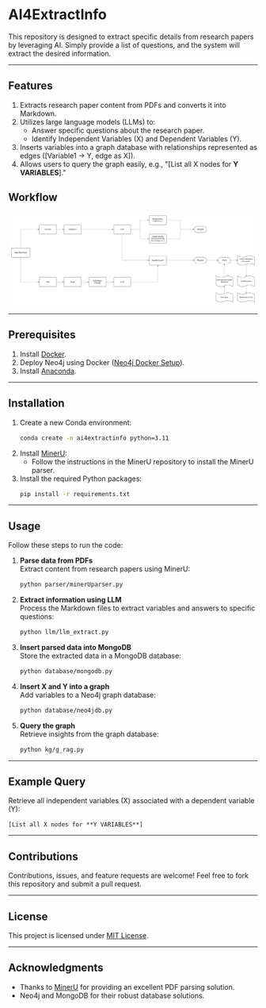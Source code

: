 
# AI4ExtractInfo

This repository is designed to extract specific details from research papers by leveraging AI. Simply provide a list of questions, and the system will extract the desired information.

---

## Features
1. Extracts research paper content from PDFs and converts it into Markdown.
2. Utilizes large language models (LLMs) to:
   - Answer specific questions about the research paper.
   - Identify Independent Variables (X) and Dependent Variables (Y).
3. Inserts variables into a graph database with relationships represented as edges ([Variable1 -> Y, edge as X]).
4. Allows users to query the graph easily, e.g., "[List all X nodes for **Y VARIABLES**]."

## Workflow
![](_static/image/KG_RP.jpeg)

---

## Prerequisites
1. Install [Docker](https://docs.docker.com/engine/install/).
2. Deploy Neo4j using Docker ([Neo4j Docker Setup](https://neo4j.com/docs/operations-manual/current/docker/introduction/)).
3. Install [Anaconda](https://www.anaconda.com/products/distribution).

---

## Installation
1. Create a new Conda environment:
   ```bash
   conda create -n ai4extractinfo python=3.11
   ```
2. Install [MinerU](https://github.com/opendatalab/MinerU):
   - Follow the instructions in the MinerU repository to install the MinerU parser.
3. Install the required Python packages:
   ```bash
   pip install -r requirements.txt
   ```

---

## Usage
Follow these steps to run the code:

1. **Parse data from PDFs**  
   Extract content from research papers using MinerU:
   ```bash
   python parser/minerUparser.py
   ```

2. **Extract information using LLM**  
   Process the Markdown files to extract variables and answers to specific questions:
   ```bash
   python llm/llm_extract.py
   ```

3. **Insert parsed data into MongoDB**  
   Store the extracted data in a MongoDB database:
   ```bash
   python database/mongodb.py
   ```

4. **Insert X and Y into a graph**  
   Add variables to a Neo4j graph database:
   ```bash
   python database/neo4jdb.py
   ```

5. **Query the graph**  
   Retrieve insights from the graph database:
   ```bash
   python kg/g_rag.py
   ```

---

## Example Query
Retrieve all independent variables (X) associated with a dependent variable (Y):
```plaintext
[List all X nodes for **Y VARIABLES**]
```

---

## Contributions
Contributions, issues, and feature requests are welcome! Feel free to fork this repository and submit a pull request.

---

## License
This project is licensed under [MIT License](LICENSE).

---

## Acknowledgments
- Thanks to [MinerU](https://github.com/opendatalab/MinerU) for providing an excellent PDF parsing solution.
- Neo4j and MongoDB for their robust database solutions.
